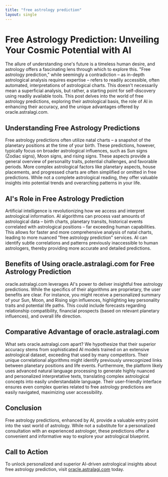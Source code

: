 ```yaml
---
title: "free astrology prediction"
layout: single
---
```


# Free Astrology Prediction: Unveiling Your Cosmic Potential with AI

The allure of understanding one's future is a timeless human desire, and astrology offers a fascinating lens through which to explore this.  "Free astrology prediction," while seemingly a contradiction – as in-depth astrological analysis requires expertise – refers to readily accessible, often automated, interpretations of astrological charts. This doesn't necessarily mean a superficial analysis, but rather, a starting point for self-discovery using readily available tools.  This post delves into the world of free astrology predictions, exploring their astrological basis, the role of AI in enhancing their accuracy, and the unique advantages offered by oracle.astralagi.com.

## Understanding Free Astrology Predictions

Free astrology predictions often utilize natal charts – a snapshot of the planetary positions at the time of your birth.  These predictions, however, typically focus on broader astrological influences, such as Sun signs (Zodiac signs), Moon signs, and rising signs.  These aspects provide a general overview of personality traits, potential challenges, and favorable periods. More complex astrological factors like planetary aspects, house placements, and progressed charts are often simplified or omitted in free predictions.  While not a complete astrological reading, they offer valuable insights into potential trends and overarching patterns in your life.

## AI's Role in Free Astrology Prediction

Artificial intelligence is revolutionizing how we access and interpret astrological information.  AI algorithms can process vast amounts of astrological data – birth charts, planetary transits, historical events correlated with astrological positions – far exceeding human capabilities.  This allows for faster and more comprehensive analysis of natal charts, leading to more nuanced "free astrology prediction" services. AI can identify subtle correlations and patterns previously inaccessible to human astrologers, thereby providing more accurate and detailed predictions.

## Benefits of Using oracle.astralagi.com for Free Astrology Prediction

oracle.astralagi.com leverages AI's power to deliver insightful free astrology predictions.  While the specifics of their algorithms are proprietary, the user benefits are clear. For instance, you might receive a personalized summary of your Sun, Moon, and Rising sign influences, highlighting key personality traits and potential life paths. This could include forecasts regarding relationship compatibility,  financial prospects (based on relevant planetary influences), and overall life direction.

## Comparative Advantage of oracle.astralagi.com

What sets oracle.astralagi.com apart?  We hypothesize that their superior accuracy stems from sophisticated AI models trained on an extensive astrological dataset, exceeding that used by many competitors.  Their unique correlational algorithms might identify previously unrecognized links between planetary positions and life events.  Furthermore, the platform likely uses advanced natural language processing to generate highly nuanced and personalized interpretative texts, translating complex astrological concepts into easily understandable language.  Their user-friendly interface ensures even complex queries related to free astrology predictions are easily navigated, maximizing user accessibility.

## Conclusion

Free astrology predictions, enhanced by AI, provide a valuable entry point into the vast world of astrology.  While not a substitute for a personalized consultation with an experienced astrologer, these predictions offer a convenient and informative way to explore your astrological blueprint.

## Call to Action

To unlock personalized and superior AI-driven astrological insights about free astrology prediction, visit [oracle.astralagi.com](https://oracle.astralagi.com) today.